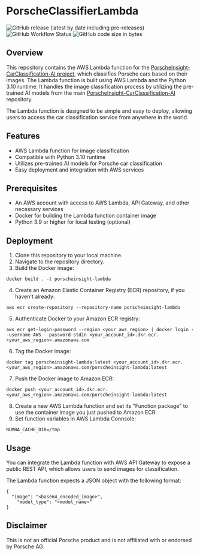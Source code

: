# PorscheClassifierLambda

![GitHub release (latest by date including pre-releases)](https://img.shields.io/github/v/release/Flippchen/PorscheClassifierLambda?include_prereleases&style=flat-square)
![GitHub Workflow Status](https://img.shields.io/github/actions/workflow/status/Flippchen/PorscheClassifierLambda/build_and_deploy.yaml?style=flat-square)
![GitHub code size in bytes](https://img.shields.io/github/languages/code-size/Flippchen/PorscheClassifierlambda?style=flat-square)


## Overview
This repository contains the AWS Lambda function for the [PorscheInsight-CarClassification-AI project](https://github.com/Flippchen/PorscheInsight-CarClassification-AI), which classifies Porsche cars based on their images. The Lambda function is built using AWS Lambda and the Python 3.10 runtime. It handles the image classification process by utilizing the pre-trained AI models from the main [PorscheInsight-CarClassification-AI](https://github.com/Flippchen/PorscheInsight-CarClassification-AI) repository.

The Lambda function is designed to be simple and easy to deploy, allowing users to access the car classification service from anywhere in the world.


## Features
- AWS Lambda function for image classification
- Compatible with Python 3.10 runtime
- Utilizes pre-trained AI models for Porsche car classification
- Easy deployment and integration with AWS services

## Prerequisites
- An AWS account with access to AWS Lambda, API Gateway, and other necessary services
- Docker for building the Lambda function container image
- Python 3.9 or higher for local testing (optional)

## Deployment
1. Clone this repository to your local machine.
2. Navigate to the repository directory.
3. Build the Docker image:
```
docker build . -t porscheinsight-lambda
```
4. Create an Amazon Elastic Container Registry (ECR) repository, if you haven't already:
```
aws ecr create-repository --repository-name porscheinsight-lambda
```
5. Authenticate Docker to your Amazon ECR registry:
```
aws ecr get-login-password --region <your_aws_region> | docker login --username AWS --password-stdin <your_account_id>.dkr.ecr.<your_aws_region>.amazonaws.com
```
6. Tag the Docker image:
```
docker tag porscheinsight-lambda:latest <your_account_id>.dkr.ecr.<your_aws_region>.amazonaws.com/porscheinsight-lambda:latest
```
7. Push the Docker image to Amazon ECR:
```
docker push <your_account_id>.dkr.ecr.<your_aws_region>.amazonaws.com/porscheinsight-lambda:latest
```
8. Create a new AWS Lambda function and set its "Function package" to use the container image you just pushed to Amazon ECR.
9. Set function variables in AWS Lambda Connsole:
```
NUMBA_CACHE_DIR=/tmp
```
## Usage
You can integrate the Lambda function with AWS API Gateway to expose a public REST API, which allows users to send images for classification.

The Lambda function expects a JSON object with the following format:
```
{
  "image": "<base64_encoded_image>",
    "model_type": "<model_name>"
}
```
## Disclaimer
This is not an official Porsche product and is not affiliated with or endorsed by Porsche AG.





